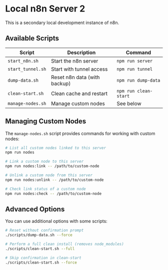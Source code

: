 # Local n8n Server 2

This is a secondary local development instance of n8n. 

## Available Scripts

| Script | Description | Command |
|--------|-------------|---------|
| `start_n8n.sh` | Start the n8n server | `npm run server` |
| `start_tunnel.sh` | Start with tunnel access | `npm run tunnel` |
| `dump-data.sh` | Reset n8n data (with backup) | `npm run dump-data` |
| `clean-start.sh` | Clean cache and restart | `npm run clean-start` |
| `manage-nodes.sh` | Manage custom nodes | See below |

## Managing Custom Nodes

The `manage-nodes.sh` script provides commands for working with custom nodes:

```bash
# List all custom nodes linked to this server
npm run nodes

# Link a custom node to this server
npm run nodes:link -- /path/to/custom-node

# Unlink a custom node from this server
npm run nodes:unlink -- /path/to/custom-node

# Check link status of a custom node
npm run nodes:check -- /path/to/custom-node
```

## Advanced Options

You can use additional options with some scripts:

```bash
# Reset without confirmation prompt
./scripts/dump-data.sh --force

# Perform a full clean install (removes node_modules)
./scripts/clean-start.sh --full

# Skip confirmation in clean-start
./scripts/clean-start.sh --force
```
